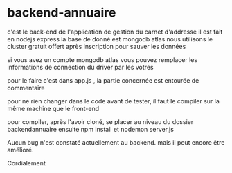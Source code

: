# backend-annuaire
c'est le back-end de l'application de gestion du carnet d'addresse
il est fait en nodejs express la base de donné est mongodb atlas
nous utilisons le cluster gratuit offert après inscription
pour sauver les données 

si vous avez un compte mongodb atlas vous 
pouvez remplacer les informations de connection du
driver par les votres

pour le faire c'est dans app.js , la partie
concernée est entourée de commentaire
 
pour ne rien changer dans le code avant de tester, 
il faut le compiler sur la même machine que le front-end

pour compiler,
après l'avoir cloné,
se placer au niveau du dossier backendannuaire 
ensuite npm install et nodemon server.js

Aucun bug n'est constaté actuellement au backend.
mais il peut encore être amélioré.

Cordialement
